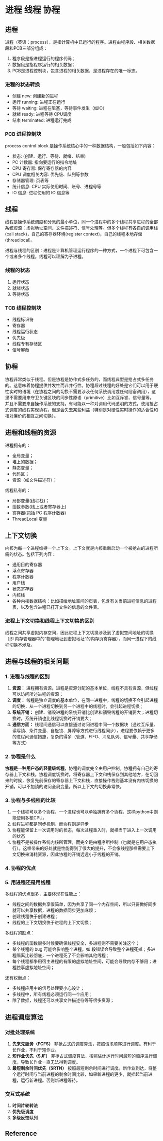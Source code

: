 # 进程 线程 协程

## 进程

进程（英语：process），是指计算机中已运行的程序。进程由程序段、相关数据段和PCB三部分组成：

1. 程序段是指进程运行的程序代码；
2. 数据段是指程序运行的相关数据；
3. PCB是进程控制块，包含进程的相关数据，是进程存在的唯一标志。

### 进程的状态转换

* 创建 new: 创建新的进程
* 运行 running: 进程正在运行
* 等待 waiting: 进程在阻塞，等待事件发生（如IO）
* 就绪 ready: 进程等待 CPU调度
* 结束 terminated: 进程运行完成

### PCB 进程控制块

process control block 是操作系统核心中的一种数据结构，一般包括如下内容：

* 状态: (创建、运行、等待、就绪、结束)
* PC 计数器: 指向要运行的指令地址
* CPU 寄存器: 保存寄存器的内容
* CPU 调度相关内容: 优先级、队列等参数
* 存储器管理: 页表等
* 统计信息: CPU 实际使用时间、账号、进程号等
* IO 信息: 进程使用的 IO 信息等

## 线程

线程是操作系统调度和分派的最小单位，同一个进程中的多个线程共享进程的全部系统资源：虚拟地址空间、文件描述符、信号处理等。但多个线程有各自的调用栈(call stack)，自己的寄存器环境(register context)，自己的线程本地存储(threadlocal)。

进程与线程的区别：进程是计算机管理运行程序的一种方式，一个进程下可包含一个或者多个线程。线程可以理解为子进程。

### 线程的状态

1. 运行状态
2. 就绪状态
3. 等待状态

### TCB 线程控制块

* 线程标识符
* 寄存器
* 线程运行状态
* 优先级
* 线程专有存储区
* 信号屏蔽

## 协程

协程非常类似于线程。但是协程是协作式多任务的，而线程典型是抢占式多任务的。这意味着协程提供并发性而非并行性。协程超过线程的好处是它们可以用于硬性实时的语境（在协程之间的切换不需要涉及任何系统调用或任何阻塞调用），这里不需要用来守卫关键区块的同步性原语（primitive）比如互斥锁、信号量等，并且不需要来自操作系统的支持。有可能以一种对调用代码透明的方式，使用抢占式调度的线程实现协程，但是会失去某些利益（特别是对硬性实时操作的适合性和相对廉价的相互之间切换）。

## 进程和线程的资源

进程拥有的：

* 全局变量；
* 堆上的数据；
* 静态变量；
* 代码区；
* 资源（如文件描述符）；

线程私有的：

* 局部变量(线程栈)；
* 函数参数(栈上或者寄存器上)
* 寄存器(包括 PC 程序计数器)
* ThreadLocal 变量

## 上下文切换

内核为每一个进程维持一个上下文。上下文就是内核重新启动一个被抢占的进程所需的状态。包括下列内容：

* 通用目的寄存器
* 浮点寄存器
* 程序计数器
* 用户栈
* 状态寄存器
* 内核栈
* 各种内核数据结构：比如描绘地址空间的页表，包含有关当前进程信息的进程表，以及包含进程已打开文件的信息的文件表。

### 进程上下文切换和线程上下文切换的区别

线程之间共享虚拟内存空间，因此进程上下文切换涉及到了虚拟空间地址的切换（即 内存管理器中的”物理地址到虚拟地址“的内存页寄存器），而同一进程下的线程切换不涉及。

## 进程与线程的相关问题

### 1. 进程与线程的区别

1. **资源：** 进程拥有资源，进程是资源分配的基本单位，线程不具有资源，但线程可以访问所述进程的资源；
2. **调度：** 线程是独立调度的基本单位，在同一进程中，线程的切换不会引起进程的切换，从一个进程切换到另一个进程中的线程时，会引起进程切换；
3. **系统开销：** 创建、销毁进程的系统开销比创建和销毁线程的开销要大；进程切换时，系统开销也比线程切换时开销要大；
4. **通信方面：** 线程间通信可以直接通过访问进程中同一个数据块（通过互斥量、读写锁、条件变量、自旋锁、屏障等方式进行线程同步），进程要依赖于更多的进程间通信措施，复杂的得多（管道、FIFO、消息队列、信号量、共享存储等方式）

### 2. 协程是什么

**协程是一种用户态的轻量级线程**，协程的调度完全由用户控制。协程拥有自己的寄存器上下文和栈。协程调度切换时，将寄存器上下文和栈保存到其他地方，在切回来的时候，恢复先前保存的寄存器上下文和栈，直接操作栈则基本没有内核切换的开销，可以不加锁的访问全局变量，所以上下文的切换非常快。

### 3. 协程与多线程的比较

1. 一个线程可以多个协程，一个进程也可以单独拥有多个协程，这样python中则能使用多核CPU。
2. 线程进程都是同步机制，而协程则是异步
3. 协程能保留上一次调用时的状态，每次过程重入时，就相当于进入上一次调用的状态
4. 协程不是被操作系统内核所管理，而完全是由程序所控制（也就是在用户态执行）。这样带来的好处就是性能得到了很大的提升，不会像线程那样需要上下文切换来消耗资源，因此协程的开销远远小于线程的开销。

### 4. 协程的优点

### 5. 用进程还是用线程

多线程的优点很多，主要体现在性能上：

* 线程之间的数据共享很简单，因为共享了同一个内存空间，所以只要做好同步就可以共享数据，进程的数据同步更加麻烦；
* 创建线程快于创建进程；
* 线程的上下文切换快于进程的上下文切换；

多线程的缺点：

* 多线程的函数很多时候要确保线程安全，多进程则不需要关注这个；
* 某个线程的 bug 可能会影响整个进程，如 段错误会导致整个进程死掉；多进程隔离比较彻底，一个进程死了不会影响其他线程；
* 每个线程都争用宿主进程的有限的虚拟地址空间，可能会导致内存不够用；进程独享虚拟地址空间；

还有权衡点：

* 多线程应用中的信号处理要小心设计；
* 多线程中，所有线程必须运行同一个应用；
* 除了数据，线程还可以共享文件描述符等等很多资源；

## 进程调度算法

### 对批处理系统

1. **先来先服务（FCFS）** 非抢占式的调度算法，按照请求顺序进行调度。有利于长作业，不利于短作业。
2. **短作业优先（SJF）** 非抢占式调度算法，按照估计运行时间最短的顺序进行调度。导致长作业一直无法得到调度。
3. **最短剩余时间优先（SRTN）** 按照最短剩余时间进行调度。新作业到达，将整个运行时间与当前进程的剩余时间比较，如果新进程的更少，就挂起当前进程，运行新进程。否则新进程等待。

### 交互式系统

1. **时间片轮转法**
2. **优先级调度**
3. **多级反馈队列**

## Reference
